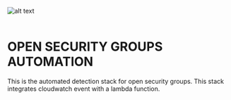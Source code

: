 ![alt text](../../../images/logo.png "Cloud Sniper")
<br> </br>

# OPEN SECURITY GROUPS AUTOMATION

This is the automated detection stack for open security groups. This stack integrates cloudwatch event with a lambda function. 
